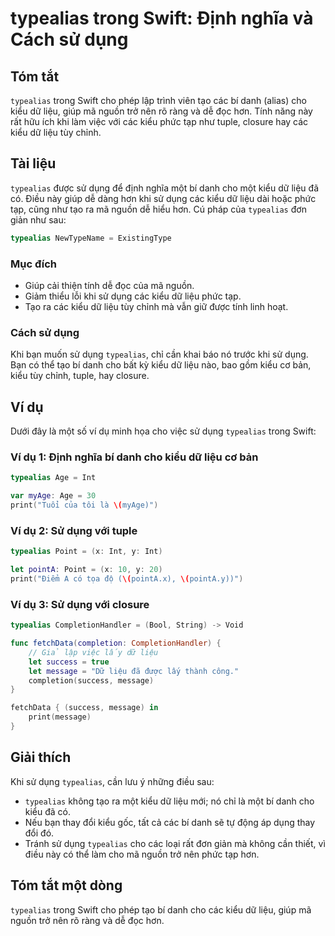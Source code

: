<!--
Meta Description: # typealias trong Swift: Định nghĩa và Cách sử dụng ## Tóm tắt `typealias` trong Swift cho phép lập trình viên tạo các bí danh (alias) cho kiểu dữ liệ...
Meta Keywords: kiểu, typealias, dụng, liệu, cho
-->

# typealias trong Swift: Định nghĩa và Cách sử dụng

## Tóm tắt
`typealias` trong Swift cho phép lập trình viên tạo các bí danh (alias) cho kiểu dữ liệu, giúp mã nguồn trở nên rõ ràng và dễ đọc hơn. Tính năng này rất hữu ích khi làm việc với các kiểu phức tạp như tuple, closure hay các kiểu dữ liệu tùy chỉnh.

## Tài liệu
`typealias` được sử dụng để định nghĩa một bí danh cho một kiểu dữ liệu đã có. Điều này giúp dễ dàng hơn khi sử dụng các kiểu dữ liệu dài hoặc phức tạp, cũng như tạo ra mã nguồn dễ hiểu hơn. Cú pháp của `typealias` đơn giản như sau:

```swift
typealias NewTypeName = ExistingType
```

### Mục đích
- Giúp cải thiện tính dễ đọc của mã nguồn.
- Giảm thiểu lỗi khi sử dụng các kiểu dữ liệu phức tạp.
- Tạo ra các kiểu dữ liệu tùy chỉnh mà vẫn giữ được tính linh hoạt.

### Cách sử dụng
Khi bạn muốn sử dụng `typealias`, chỉ cần khai báo nó trước khi sử dụng. Bạn có thể tạo bí danh cho bất kỳ kiểu dữ liệu nào, bao gồm kiểu cơ bản, kiểu tùy chỉnh, tuple, hay closure.

## Ví dụ
Dưới đây là một số ví dụ minh họa cho việc sử dụng `typealias` trong Swift:

### Ví dụ 1: Định nghĩa bí danh cho kiểu dữ liệu cơ bản
```swift
typealias Age = Int

var myAge: Age = 30
print("Tuổi của tôi là \(myAge)")
```

### Ví dụ 2: Sử dụng với tuple
```swift
typealias Point = (x: Int, y: Int)

let pointA: Point = (x: 10, y: 20)
print("Điểm A có tọa độ (\(pointA.x), \(pointA.y))")
```

### Ví dụ 3: Sử dụng với closure
```swift
typealias CompletionHandler = (Bool, String) -> Void

func fetchData(completion: CompletionHandler) {
    // Giả lập việc lấy dữ liệu
    let success = true
    let message = "Dữ liệu đã được lấy thành công."
    completion(success, message)
}

fetchData { (success, message) in
    print(message)
}
```

## Giải thích
Khi sử dụng `typealias`, cần lưu ý những điều sau:
- `typealias` không tạo ra một kiểu dữ liệu mới; nó chỉ là một bí danh cho kiểu đã có.
- Nếu bạn thay đổi kiểu gốc, tất cả các bí danh sẽ tự động áp dụng thay đổi đó.
- Tránh sử dụng `typealias` cho các loại rất đơn giản mà không cần thiết, vì điều này có thể làm cho mã nguồn trở nên phức tạp hơn.

## Tóm tắt một dòng
`typealias` trong Swift cho phép tạo bí danh cho các kiểu dữ liệu, giúp mã nguồn trở nên rõ ràng và dễ đọc hơn.